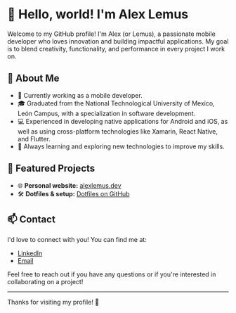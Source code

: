 # 👋 Hello, world! I'm Alex Lemus

Welcome to my GitHub profile! I'm Alex (or Lemus), a passionate mobile developer who loves innovation and building impactful applications. My goal is to blend creativity, functionality, and performance in every project I work on.

## 🚀 About Me

- 💼 Currently working as a mobile developer.
- 🎓 Graduated from the National Technological University of Mexico, León Campus, with a specialization in software development.
- 💻 Experienced in developing native applications for Android and iOS, as well as using cross-platform technologies like Xamarin, React Native, and Flutter.
- 🌱 Always learning and exploring new technologies to improve my skills.

## 🌟 Featured Projects

- 🌐 **Personal website:** [alexlemus.dev](https://alexlemus.dev)
- 🛠️ **Dotfiles & setup:** [Dotfiles on GitHub](https://github.com/AlexLemus-Dev/dotfiles)

## 📫 Contact

I'd love to connect with you! You can find me at:

- [LinkedIn](https://www.linkedin.com/in/alejandro-lemus-rodríguez-5711ba141)
- [Email](mailto:alex.lemus.dev@gmail.com)

Feel free to reach out if you have any questions or if you're interested in collaborating on a project!

---

Thanks for visiting my profile! 🚀
